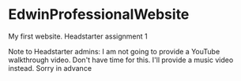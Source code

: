 # EdwinProfessionalWebsite
My first website. Headstarter assignment 1

Note to Headstarter admins:
I am not going to provide a YouTube walkthrough video. Don't have time for this. I'll provide a music video instead. Sorry in advance
